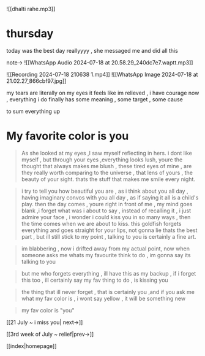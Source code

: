 ![[dhalti rahe.mp3]]
# thursday


today was the best day reallyyyy , she messaged me and did all this

note->
![[WhatsApp Audio 2024-07-18 at 20.58.29_240dc7e7.waptt.mp3]]

![[Recording 2024-07-18 210638 1.mp4]]
![[WhatsApp Image 2024-07-18 at 21.02.27_866cbf97.jpg]]

my tears are literally on my eyes
it feels like im relieved , i have courage now , everything i do finally has some meaning , some target , some cause

to sum everything up

# My favorite color is you

>As she looked at my eyes ,I saw myself reflecting in hers.
i dont like myself , but through your eyes ,everything looks lush, youre the thought that always makes me blush , these tired eyes of mine , are they really worth comparing to the universe , that lens of yours , the beauty of your sight. thats the stuff that makes me smile every night.

>i try to tell you how beautiful you are , as i think about you all day , having imaginary convos with you all day , as if saying it all is a child's play.
then the day comes , youre right in front of me , my mind goes blank ,i forget what was i about to say , instead of recalling it , i just admire your face , i wonder i could kiss you in so many ways , then the time comes when we are about to kiss.
this goldfish forgets everything and goes straight for your lips, not gonna lie thats the best part , but ill still stick to my point , talking to you is certainly a fine art.

>im blabbering , now i drifted away from my actual point, now when someone asks me whats my favourite think to do , im gonna say its talking to you

>but me who forgets everything , ill have this as my backup , if i forget this too , ill certainly say my fav thing to do , is kissing you

>the thing that ill never forget , that is certainly you ,and if you ask me what my fav color is , i wont say yellow , it will be something new

>my fav color is "you"

[[21 July ~ i miss you| next->]]

[[3rd week of July ~ relief|prev->]]

[[index|homepage]]